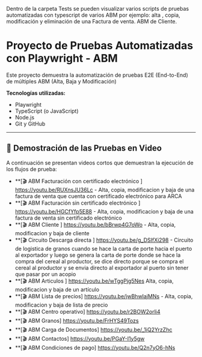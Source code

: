 Dentro de la carpeta Tests se pueden visualizar varios scripts de pruebas automatizadas con typescript de varios ABM por ejemplo: alta , copia, modificación y eliminación de una Factura de venta. ABM de Cliente.

# Proyecto de Pruebas Automatizadas con Playwright - ABM

Este proyecto demuestra la automatización de pruebas E2E (End-to-End) de múltiples ABM (Alta, Baja y Modificación)

**Tecnologías utilizadas:**
* Playwright
* TypeScript (o JavaScript)
* Node.js
* Git y GitHub

---

## 🎥 Demostración de las Pruebas en Video

A continuación se presentan videos cortos que demuestran la ejecución de los flujos de prueba:

* **[🎬 ABM Facturación con certificado electrónico ] https://youtu.be/RUXnsJU36Lc - Alta, copia, modificacion y baja de una factura de venta que cuenta con certificado electrónico para ARCA
* **[🎬 ABM Facturación sin certificado electrónico ] https://youtu.be/HGCfYfp5E88 - Alta, copia, modificacion y baja de una factura de venta sin certificado electrónico
* **[🎬 ABM Cliente ] https://youtu.be/bBrwp4G7oWo - Alta, copia, modificacion y baja de cliente
* **[🎬 Circuito Descarga directa ] https://youtu.be/g_DSIfXi298 - Circuito de logistica de granos cuando se hace la carta de porte hacia el puerto al exportador y luego se genera la carta de porte donde se hace la compra del cereal al productor, se dice directo porque se compra el cereal al productor y se envia directo al exportador al puerto sin tener que pasar por un acopio
* **[🎬 ABM Articulos ] https://youtu.be/wTggPjg5Nes Alta, copia, modificacion y baja de un artículo
* **[🎬 ABM Lista de precios] https://youtu.be/jwBhwIajMNs  - Alta, copia, modificacion y baja de lista de precio
* **[🎬 ABM Centro operativo] https://youtu.be/r2BOW2orli4
* **[🎬 ABM Granos] https://youtu.be/FrHYS49Tozs
* **[🎬 ABM Carga de Documentos] https://youtu.be/_1iQ2YrzZhc
* **[🎬 ABM Contactos] https://youtu.be/PGaY-I1y5gw
* **[🎬 ABM Condiciones de pago] https://youtu.be/Q2n7yO6-hNs

